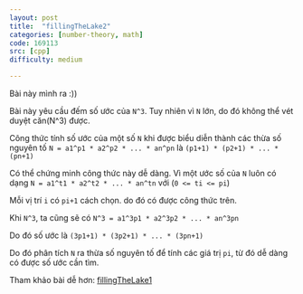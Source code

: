 ```yaml
---
layout: post
title:  "fillingTheLake2"
categories: [number-theory, math]
code: 169113
src: [cpp]
difficulty: medium

---
```


Bài này mình ra :))

Bài này yêu cầu đếm số ước của `N^3`. Tuy nhiên vì `N` lớn, do đó không thể vét duyệt căn(N^3) được.

Công thức tính số ước của một số `N` khi được biểu diễn thành các thừa số nguyên tố `N = a1^p1 * a2^p2 * ... * an^pn` là `(p1+1) * (p2+1) * ... * (pn+1)`

Có thể chứng minh công thức này dễ dàng. Vì một ước số của `N` luôn có dạng `N = a1^t1 * a2^t2 * ... * an^tn` với (`0 <= ti <= pi`)

Mỗi vị trí `i` có `pi+1` cách chọn. do đó có được công thức trên.

Khi `N^3`, ta cũng sẽ có `N^3 = a1^3p1 * a2^3p2 * ... * an^3pn`

Do đó số ước là `(3p1+1) * (3p2+1) * ... * (3pn+1)`

Do đó phân tích `N` ra thừa số nguyên tố để tính các giá trị `pi`, từ đó dễ dàng có được số ước cần tìm.

Tham khảo bài dễ hơn: [fillingTheLake1](https://vnspoj.github.io/code-learn/?q=fillingTheLake1)

